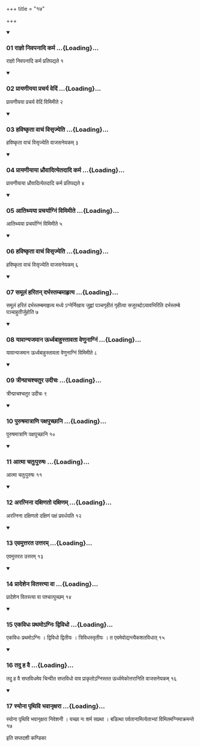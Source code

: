 +++
title = "१७"

+++

<div class="js_include" includetitle="true" newlevelforh1="3" unfilled="" url="/vedAH_yajuH/taittirIyam/sUtram/ApastambaH/shrautam/vishvAsa-prastutiH/16/17/01_rAjno_nivapanAdi_karma.md">
<details open><summary><h3>01 राज्ञो निवपनादि कर्म ...{Loading}...</h3></summary>

राज्ञो निवपनादि कर्म प्रतिपद्यते १
</details>
</div>


<div class="js_include" includetitle="true" newlevelforh1="3" unfilled="" url="/vedAH_yajuH/taittirIyam/sUtram/ApastambaH/shrautam/vishvAsa-prastutiH/16/17/02_prAyaNIyayA_pracharya_vediM.md">
<details open><summary><h3>02 प्रायणीयया प्रचर्य वेदिं ...{Loading}...</h3></summary>

प्रायणीयया प्रचर्य वेदिं विमिमीते २
</details>
</div>


<div class="js_include" includetitle="true" newlevelforh1="3" unfilled="" url="/vedAH_yajuH/taittirIyam/sUtram/ApastambaH/shrautam/vishvAsa-prastutiH/16/17/03_haviShkRtA_vAchaM_visRjyeti.md">
<details open><summary><h3>03 हविष्कृता वाचं विसृज्येति ...{Loading}...</h3></summary>

हविष्कृता वाचं विसृज्येति वाजसनेयकम् ३
</details>
</div>


<div class="js_include" includetitle="true" newlevelforh1="3" unfilled="" url="/vedAH_yajuH/taittirIyam/sUtram/ApastambaH/shrautam/vishvAsa-prastutiH/16/17/04_prAyaNIyAyA_dhrauvAdityetadAdi_karma.md">
<details open><summary><h3>04 प्रायणीयाया ध्रौवादित्येतदादि कर्म ...{Loading}...</h3></summary>

प्रायणीयाया ध्रौवादित्येतदादि कर्म प्रतिपद्यते ४
</details>
</div>


<div class="js_include" includetitle="true" newlevelforh1="3" unfilled="" url="/vedAH_yajuH/taittirIyam/sUtram/ApastambaH/shrautam/vishvAsa-prastutiH/16/17/05_AtithyayA_pracharyAgniM_vimimIte.md">
<details open><summary><h3>05 आतिथ्यया प्रचर्याग्निं विमिमीते ...{Loading}...</h3></summary>

आतिथ्यया प्रचर्याग्निं विमिमीते ५
</details>
</div>


<div class="js_include" includetitle="true" newlevelforh1="3" unfilled="" url="/vedAH_yajuH/taittirIyam/sUtram/ApastambaH/shrautam/vishvAsa-prastutiH/16/17/06_haviShkRtA_vAchaM_visRjyeti.md">
<details open><summary><h3>06 हविष्कृता वाचं विसृज्येति ...{Loading}...</h3></summary>

हविष्कृता वाचं विसृज्येति वाजसनेयकम् ६
</details>
</div>


<div class="js_include" includetitle="true" newlevelforh1="3" unfilled="" url="/vedAH_yajuH/taittirIyam/sUtram/ApastambaH/shrautam/vishvAsa-prastutiH/16/17/07_samUlaM_haritan_darbhastambamAhRtya.md">
<details open><summary><h3>07 समूलं हरितन् दर्भस्तम्बमाहृत्य ...{Loading}...</h3></summary>

समूलं हरितं दर्भस्तम्बमाहृत्य मध्ये ऽग्नेर्निखाय जुह्वां पञ्चगृहीतं गृहीत्वा सजूरब्दोऽयावभिरिति दर्भस्तम्बे पञ्चाहुतीर्जुहोति ७
</details>
</div>


<div class="js_include" includetitle="true" newlevelforh1="3" unfilled="" url="/vedAH_yajuH/taittirIyam/sUtram/ApastambaH/shrautam/vishvAsa-prastutiH/16/17/08_yAvAnyajamAna_UrdhvabAhustAvatA_veNunAgniM.md">
<details open><summary><h3>08 यावान्यजमान ऊर्ध्वबाहुस्तावता वेणुनाग्निं ...{Loading}...</h3></summary>

यावान्यजमान ऊर्ध्वबाहुस्तावता वेणुनाग्निं विमिमीते ८
</details>
</div>


<div class="js_include" includetitle="true" newlevelforh1="3" unfilled="" url="/vedAH_yajuH/taittirIyam/sUtram/ApastambaH/shrautam/vishvAsa-prastutiH/16/17/09_trInprAchashchatura_udIchaH.md">
<details open><summary><h3>09 त्रीन्प्राचश्चतुर उदीचः ...{Loading}...</h3></summary>

त्रीन्प्राचश्चतुर उदीचः ९
</details>
</div>


<div class="js_include" includetitle="true" newlevelforh1="3" unfilled="" url="/vedAH_yajuH/taittirIyam/sUtram/ApastambaH/shrautam/vishvAsa-prastutiH/16/17/10_puruShamAtrANi_paxapuchChAni.md">
<details open><summary><h3>10 पुरुषमात्राणि पक्षपुच्छानि ...{Loading}...</h3></summary>

पुरुषमात्राणि पक्षपुच्छानि १०
</details>
</div>


<div class="js_include" includetitle="true" newlevelforh1="3" unfilled="" url="/vedAH_yajuH/taittirIyam/sUtram/ApastambaH/shrautam/vishvAsa-prastutiH/16/17/11_AtmA_chatuHpuruShaH.md">
<details open><summary><h3>11 आत्मा चतुःपुरुषः ...{Loading}...</h3></summary>

आत्मा चतुःपुरुषः ११
</details>
</div>


<div class="js_include" includetitle="true" newlevelforh1="3" unfilled="" url="/vedAH_yajuH/taittirIyam/sUtram/ApastambaH/shrautam/vishvAsa-prastutiH/16/17/12_aratninA_daxiNato_daxiNam.md">
<details open><summary><h3>12 अरत्निना दक्षिणतो दक्षिणम् ...{Loading}...</h3></summary>

अरत्निना दक्षिणतो दक्षिणं पक्षं प्रवर्धयति १२
</details>
</div>


<div class="js_include" includetitle="true" newlevelforh1="3" unfilled="" url="/vedAH_yajuH/taittirIyam/sUtram/ApastambaH/shrautam/vishvAsa-prastutiH/16/17/13_evamuttarata_uttaram.md">
<details open><summary><h3>13 एवमुत्तरत उत्तरम् ...{Loading}...</h3></summary>

एवमुत्तरत उत्तरम् १३
</details>
</div>


<div class="js_include" includetitle="true" newlevelforh1="3" unfilled="" url="/vedAH_yajuH/taittirIyam/sUtram/ApastambaH/shrautam/vishvAsa-prastutiH/16/17/14_prAdeshena_vitastyA_vA.md">
<details open><summary><h3>14 प्रादेशेन वितस्त्या वा ...{Loading}...</h3></summary>

प्रादेशेन वितस्त्या वा पश्चात्पुच्छम् १४
</details>
</div>


<div class="js_include" includetitle="true" newlevelforh1="3" unfilled="" url="/vedAH_yajuH/taittirIyam/sUtram/ApastambaH/shrautam/vishvAsa-prastutiH/16/17/15_ekavidhaH_prathamo-gniH_dvividho.md">
<details open><summary><h3>15 एकविधः प्रथमोऽग्निः द्विविधो ...{Loading}...</h3></summary>

एकविधः प्रथमोऽग्निः । द्विविधो द्वितीयः । त्रिविधस्तृतीयः । त एवमेवोद्यन्त्यैकशतविधात् १५
</details>
</div>


<div class="js_include" includetitle="true" newlevelforh1="3" unfilled="" url="/vedAH_yajuH/taittirIyam/sUtram/ApastambaH/shrautam/vishvAsa-prastutiH/16/17/16_tadu_ha_vai.md">
<details open><summary><h3>16 तदु ह वै ...{Loading}...</h3></summary>

तदु ह वै सप्तविधमेव चिन्वीत सप्तविधो वाव प्राकृतोऽग्निस्तत ऊर्ध्वमेकोत्तरानिति वाजसनेयकम् १६
</details>
</div>


<div class="js_include" includetitle="true" newlevelforh1="3" unfilled="" url="/vedAH_yajuH/taittirIyam/sUtram/ApastambaH/shrautam/vishvAsa-prastutiH/16/17/17_syonA_pRthivi_bhavAnRxarA.md">
<details open><summary><h3>17 स्योना पृथिवि भवानृक्षरा ...{Loading}...</h3></summary>

स्योना पृथिवि भवानृक्षरा निवेशनी । यच्छा नः शर्म सप्रथा । बडित्था पर्वतानामित्येताभ्यां विमितमग्निमाक्रमन्ते १७
</details>
</div>



  
इति सप्तदशी कण्डिका 
